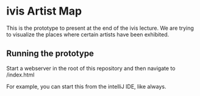 # ivis Artist Map

This is the prototype to present at the end of the ivis lecture. We are trying to visualize the places where certain artists have been exhibited. 

## Running the prototype

Start a webserver in the root of this repository and then navigate to /index.html

For example, you can start this from the intelliJ IDE, like always.


